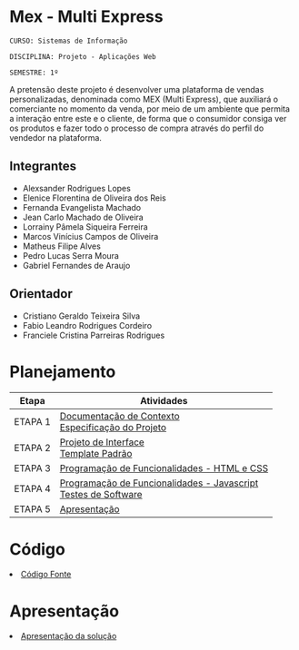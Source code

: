 
# Mex - Multi Express

`CURSO: Sistemas de Informação`

`DISCIPLINA: Projeto - Aplicações Web`

`SEMESTRE: 1º`

A pretensão deste projeto é desenvolver uma plataforma de vendas personalizadas, denominada como MEX (Multi Express), que auxiliará o comerciante no momento da venda, por meio de um ambiente que permita a interação entre este e o cliente, de forma que o consumidor consiga ver os produtos e fazer todo o processo de compra através do perfil do vendedor na plataforma. 

## Integrantes

* Alexsander Rodrigues Lopes
* Elenice Florentina de Oliveira dos Reis
* Fernanda Evangelista Machado
* Jean Carlo Machado de Oliveira
* Lorrainy Pâmela Siqueira Ferreira
* Marcos Vinícius Campos de Oliveira
* Matheus Filipe Alves
* Pedro Lucas Serra Moura
* Gabriel Fernandes de Araujo


## Orientador

* Cristiano Geraldo Teixeira Silva
* Fabio Leandro Rodrigues Cordeiro
* Franciele Cristina Parreiras Rodrigues


# Planejamento

| Etapa         | Atividades |
|  :----:   | ----------- |
| ETAPA 1         |[Documentação de Contexto](documentos/docs/context.md) <br> [Especificação do Projeto](docs/especification.md) |
| ETAPA 2         |[Projeto de Interface](docs/interface.md) <br> [Template Padrão](docs/template.md) |
| ETAPA 3         |[Programação de Funcionalidades - HTML e CSS](docs/development.md) |
| ETAPA 4        |[Programação de Funcionalidades - Javascript](docs/development.md) <br> [Testes de Software ](docs/tests.md) |
| ETAPA 5         | [Apresentação](presentation/README.md) |

# Código

<li><a href="src/README.md"> Código Fonte</a></li>

# Apresentação

<li><a href="presentation/README.md"> Apresentação da solução</a></li>

